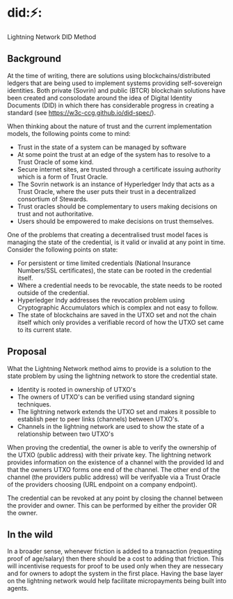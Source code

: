 # did:⚡:
Lightning Network DID Method

## Background
At the time of writing, there are solutions using blockchains/distributed ledgers that are being used to implement systems providing self-sovereign identities.  Both private (Sovrin) and public (BTCR) blockchain solutions have been created and consolodate around the idea of Digital Identity Documents (DID) in which there has considerable progress in creating a standard (see https://w3c-ccg.github.io/did-spec/).

When thinking about the nature of trust and the current implementation models, the following points come to mind:  
- Trust in the state of a system can be managed by software
- At some point the trust at an edge of the system has to resolve to a Trust Oracle of some kind.
- Secure internet sites, are trusted through a certificate issuing authority which is a form of Trust Oracle.
- The Sovrin network is an instance of Hyperledger Indy that acts as a Trust Oracle, where the user puts their trust in a decentralized consortium of Stewards.
- Trust oracles should be complementary to users making decisions on trust and not authoritative.
- Users should be empowered to make decisions on trust themselves.

One of the problems that creating a decentralised trust model faces is managing the state of the credential, is it valid or invalid at any point in time.  Consider the following points on state:
- For persistent or time limited credentials (National Insurance Numbers/SSL certificates), the state can be rooted in the credential itself.
- Where a credential needs to be revocable, the state needs to be rooted outside of the credential.
- Hyperledger Indy addresses the revocation problem using Cryptographic Accumulators which is complex and not easy to follow.
- The state of blockchains are saved in the UTXO set and not the chain itself which only provides a verifiable record of how the UTXO set came to its current state.

## Proposal
What the Lightning Network method aims to provide is a solution to the state problem by using the lightning network to store the credential state.
- Identity is rooted in ownership of UTXO's
- The owners of UTXO's can be verified using standard signing techniques.
- The lightning network extends the UTXO set and makes it possible to establish peer to peer links (channels) between UTXO's.
- Channels in the lightning network are used to show the state of a relationship between two UTXO's

When proving the credential, the owner is able to verify the ownership of the UTXO (public address) with their private key.  The lightning network provides information on the existence of a channel with the provided Id and that the owners UTXO forms one end of the channel.  The other end of the channel (the providers public address) will be verifyable via a Trust Oracle of the providers choosing (URL endpoint on a company endpoint).

The credential can be revoked at any point by closing the channel between the provider and owner.  This can be performed by either the provider OR the owner.

## In the wild
In a broader sense, whenever friction is added to a transaction (requesting proof of age/salary) then there should be a cost to adding that friction.  This will incentivise requests for proof to be used only when they are nessecary and for owners to adopt the system in the first place.  Having the base layer on the lightning network would help facilitate micropayments being built into agents.
